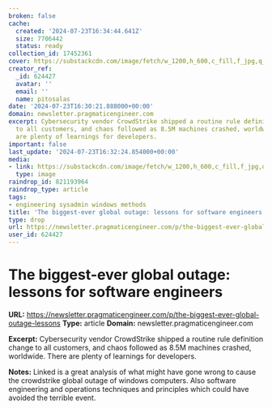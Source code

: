 ```yaml
---
broken: false
cache:
  created: '2024-07-23T16:34:44.641Z'
  size: 7706442
  status: ready
collection_id: 17452361
cover: https://substackcdn.com/image/fetch/w_1200,h_600,c_fill,f_jpg,q_auto:good,fl_progressive:steep,g_auto/https%3A%2F%2Fsubstack-post-media.s3.amazonaws.com%2Fpublic%2Fimages%2Faeebe9e0-97a3-4ea0-9c23-24275a9623d6_1280x946.png
creator_ref:
  _id: 624427
  avatar: ''
  email: ''
  name: pitosalas
date: '2024-07-23T16:30:21.888000+00:00'
domain: newsletter.pragmaticengineer.com
excerpt: Cybersecurity vendor CrowdStrike shipped a routine rule definition change
  to all customers, and chaos followed as 8.5M machines crashed, worldwide. There
  are plenty of learnings for developers.
important: false
last_update: '2024-07-23T16:32:24.854000+00:00'
media:
- link: https://substackcdn.com/image/fetch/w_1200,h_600,c_fill,f_jpg,q_auto:good,fl_progressive:steep,g_auto/https%3A%2F%2Fsubstack-post-media.s3.amazonaws.com%2Fpublic%2Fimages%2Faeebe9e0-97a3-4ea0-9c23-24275a9623d6_1280x946.png
  type: image
raindrop_id: 821193964
raindrop_type: article
tags:
- engineering sysadmin windows methods
title: 'The biggest-ever global outage: lessons for software engineers'
type: drop
url: https://newsletter.pragmaticengineer.com/p/the-biggest-ever-global-outage-lessons
user_id: 624427
---
```


# The biggest-ever global outage: lessons for software engineers

**URL:** https://newsletter.pragmaticengineer.com/p/the-biggest-ever-global-outage-lessons
**Type:** article
**Domain:** newsletter.pragmaticengineer.com

**Excerpt:** Cybersecurity vendor CrowdStrike shipped a routine rule definition change to all customers, and chaos followed as 8.5M machines crashed, worldwide. There are plenty of learnings for developers.

**Notes:**
Linked is a great analysis of what might have gone wrong to cause the crowdstrike global outage of windows computers. Also software engineering and operations techniques and principles which could have avoided the terrible event. 
